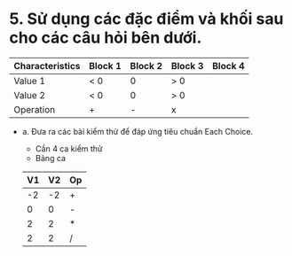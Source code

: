 # 5. Sử dụng các đặc điểm và khối sau cho các câu hỏi bên dưới.
  | Characteristics | Block 1 | Block 2 | Block 3 | Block 4 |
  |-----------------|---------|---------|---------|---------|
  | Value 1 | < 0 | 0 | > 0 |  |
  | Value 2 | < 0 | 0 | > 0 |  |
  | Operation | + | - | x |
  
  - a. Đưa ra các bài kiểm thử để đáp ứng tiêu chuẩn Each Choice.
    - Cần 4 ca kiểm thử
    - Bảng ca
    
    | V1 | V2 | Op |
      |-----------------|---------|---------|
      | -2 | -2 | + | 
      | 0 | 0 | - | 
      | 2 | 2 | * | 
      | 2 | 2 | / | 
      
      
   